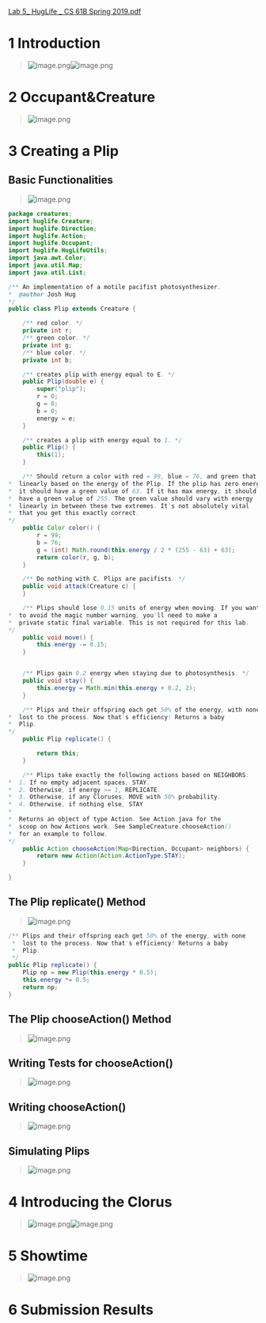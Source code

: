 [Lab 5_ HugLife _ CS 61B Spring 2019.pdf](https://www.yuque.com/attachments/yuque/0/2023/pdf/12393765/1674722738745-6a817e88-5e7c-4a9b-be2d-cc4da57d9f31.pdf)

# 1 Introduction
> ![image.png](_L1815__HugLife.assets/20230302_0944518375.png)![image.png](_L1815__HugLife.assets/20230302_0944517802.png)



# 2 Occupant&Creature
> ![image.png](_L1815__HugLife.assets/20230302_0944516971.png)



# 3 Creating a Plip
## Basic Functionalities
> ![image.png](_L1815__HugLife.assets/20230302_0944514030.png)

```java
package creatures;
import huglife.Creature;
import huglife.Direction;
import huglife.Action;
import huglife.Occupant;
import huglife.HugLifeUtils;
import java.awt.Color;
import java.util.Map;
import java.util.List;

/** An implementation of a motile pacifist photosynthesizer.
*  @author Josh Hug
*/
public class Plip extends Creature {

    /** red color. */
    private int r;
    /** green color. */
    private int g;
    /** blue color. */
    private int b;

    /** creates plip with energy equal to E. */
    public Plip(double e) {
        super("plip");
        r = 0;
        g = 0;
        b = 0;
        energy = e;
    }

    /** creates a plip with energy equal to 1. */
    public Plip() {
        this(1);
    }

    /** Should return a color with red = 99, blue = 76, and green that varies
*  linearly based on the energy of the Plip. If the plip has zero energy,
*  it should have a green value of 63. If it has max energy, it should
*  have a green value of 255. The green value should vary with energy
*  linearly in between these two extremes. It's not absolutely vital
*  that you get this exactly correct.
*/
    public Color color() {
        r = 99;
        b = 76;
        g = (int) Math.round(this.energy / 2 * (255 - 63) + 63);
        return color(r, g, b);
    }

    /** Do nothing with C, Plips are pacifists. */
    public void attack(Creature c) {
    }

    /** Plips should lose 0.15 units of energy when moving. If you want to
*  to avoid the magic number warning, you'll need to make a
*  private static final variable. This is not required for this lab.
*/
    public void move() {
        this.energy -= 0.15;
    }


    /** Plips gain 0.2 energy when staying due to photosynthesis. */
    public void stay() {
        this.energy = Math.min(this.energy + 0.2, 2);
    }

    /** Plips and their offspring each get 50% of the energy, with none
*  lost to the process. Now that's efficiency! Returns a baby
*  Plip.
*/
    public Plip replicate() {

        return this;
    }

    /** Plips take exactly the following actions based on NEIGHBORS:
*  1. If no empty adjacent spaces, STAY.
*  2. Otherwise, if energy >= 1, REPLICATE.
*  3. Otherwise, if any Cloruses, MOVE with 50% probability.
*  4. Otherwise, if nothing else, STAY
*
*  Returns an object of type Action. See Action.java for the
*  scoop on how Actions work. See SampleCreature.chooseAction()
*  for an example to follow.
*/
    public Action chooseAction(Map<Direction, Occupant> neighbors) {
        return new Action(Action.ActionType.STAY);
    }

}
```


## The Plip replicate() Method
> ![image.png](_L1815__HugLife.assets/20230302_0944523347.png)

```java
/** Plips and their offspring each get 50% of the energy, with none
 *  lost to the process. Now that's efficiency! Returns a baby
 *  Plip.
 */
public Plip replicate() {
    Plip np = new Plip(this.energy * 0.5);
    this.energy *= 0.5;
    return np;
}
```



## The Plip chooseAction() Method
> ![image.png](_L1815__HugLife.assets/20230302_0944528810.png)



## Writing Tests for chooseAction()
> ![image.png](_L1815__HugLife.assets/20230302_0944523898.png)



## Writing chooseAction()
> ![image.png](_L1815__HugLife.assets/20230302_0944525753.png)




## Simulating Plips
> ![image.png](_L1815__HugLife.assets/20230302_0944521713.png)


# 4 Introducing the Clorus
> ![image.png](_L1815__HugLife.assets/20230302_0944527878.png)![image.png](_L1815__HugLife.assets/20230302_0944529086.png)



# 5 Showtime
> ![image.png](_L1815__HugLife.assets/20230302_0944529806.png)



# 6 Submission Results
> 

